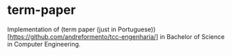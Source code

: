 # term-paper

Implementation of (term paper \(just in Portuguese\))[https://github.com/andreformento/tcc-engenharia/] in Bachelor of Science in Computer Engineering.
